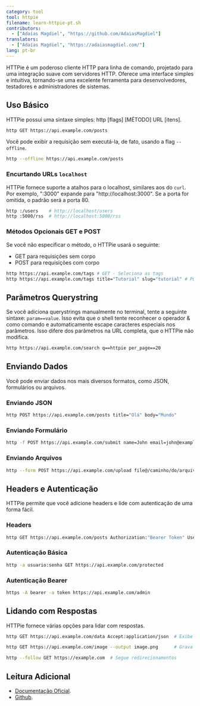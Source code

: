```yaml
---
category: tool
tool: httpie
filename: learn-httpie-pt.sh
contributors:
  - ["Adaías Magdiel", "https://github.com/AdaiasMagdiel"]
translators:
  - ["Adaías Magdiel", "https://adaiasmagdiel.com/"]
lang: pt-br
---
```


HTTPie é um poderoso cliente HTTP para linha de comando, projetado para uma
integração suave com servidores HTTP. Oferece uma interface simples e intuitiva,
tornando-se uma excelente ferramenta para desenvolvedores, testadores e administradores de sistemas.

## Uso Básico

HTTPie possui uma sintaxe simples: http [flags] [MÉTODO] URL [itens].

```bash
http GET https://api.example.com/posts
```

Você pode exibir a requisição sem executá-la, de fato, usando a flag `--offline`.

```bash
http --offline https://api.example.com/posts
```

### Encurtando URLs `localhost`

HTTPie fornece suporte a atalhos para o localhost, similares aos do `curl`. Por exemplo, ":3000"
expande para "http://localhost:3000". Se a porta for omitida, o padrão será a porta 80.

```bash
http :/users    # http://localhost/users
http :5000/rss  # http://localhost:5000/rss
```

### Métodos Opcionais GET e POST

Se você não especificar o método, o HTTPie usará o seguinte:

- GET para requisições sem corpo
- POST para requisições com corpo

```bash
http https://api.example.com/tags # GET - Seleciona as tags
http https://api.example.com/tags title="Tutorial" slug="tutorial" # POST - Cria uma nova tag
```

## Parâmetros Querystring

Se você adiciona querystrings manualmente no terminal, tente a seguinte sintaxe:
`param==value`. Isso evita que o shell tente reconhecer o operador & como comando
e automaticamente escape caracteres especiais nos parâmetros.
Isso difere dos parâmetros na URL completa, que o HTTPie não modifica.

```bash
http https://api.example.com/search q==httpie per_page==20
```

## Enviando Dados

Você pode enviar dados nos mais diversos formatos, como JSON, formulários ou arquivos.

### Enviando JSON

```bash
http POST https://api.example.com/posts title="Olá" body="Mundo"
```

### Enviando Formulário

```bash
http -f POST https://api.example.com/submit name=John email=john@example.com
```

### Enviando Arquivos

```bash
http --form POST https://api.example.com/upload file@/caminho/do/arquivo.txt
```

## Headers e Autenticação

HTTPie permite que você adicione headers e lide com autenticação de uma forma fácil.

### Headers

```bash
http GET https://api.example.com/posts Authorization:"Bearer Token" User-Agent:"HTTPie"
```

### Autenticação Básica

```bash
http -a usuario:senha GET https://api.example.com/protected
```

### Autenticação Bearer

```bash
https -A bearer -a token https://api.example.com/admin
```

## Lidando com Respostas

HTTPie fornece várias opções para lidar com respostas.

```bash
http GET https://api.example.com/data Accept:application/json  # Exibe o JSON de uma forma legível

http GET https://api.example.com/image --output image.png      # Grava a resposta em um arquivo

http --follow GET https://example.com  # Segue redirecionamentos
```

## Leitura Adicional

- [Documentação Oficial](https://httpie.io/docs/cli).
- [Github](https://github.com/httpie).
